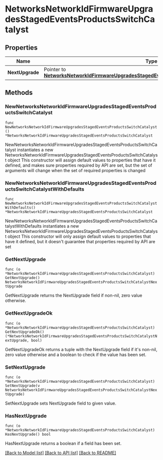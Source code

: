 # NetworksNetworkIdFirmwareUpgradesStagedEventsProductsSwitchCatalyst

## Properties

Name | Type | Description | Notes
------------ | ------------- | ------------- | -------------
**NextUpgrade** | Pointer to [**NetworksNetworkIdFirmwareUpgradesStagedEventsProductsSwitchCatalystNextUpgrade**](NetworksNetworkIdFirmwareUpgradesStagedEventsProductsSwitchCatalystNextUpgrade.md) |  | [optional] 

## Methods

### NewNetworksNetworkIdFirmwareUpgradesStagedEventsProductsSwitchCatalyst

`func NewNetworksNetworkIdFirmwareUpgradesStagedEventsProductsSwitchCatalyst() *NetworksNetworkIdFirmwareUpgradesStagedEventsProductsSwitchCatalyst`

NewNetworksNetworkIdFirmwareUpgradesStagedEventsProductsSwitchCatalyst instantiates a new NetworksNetworkIdFirmwareUpgradesStagedEventsProductsSwitchCatalyst object
This constructor will assign default values to properties that have it defined,
and makes sure properties required by API are set, but the set of arguments
will change when the set of required properties is changed

### NewNetworksNetworkIdFirmwareUpgradesStagedEventsProductsSwitchCatalystWithDefaults

`func NewNetworksNetworkIdFirmwareUpgradesStagedEventsProductsSwitchCatalystWithDefaults() *NetworksNetworkIdFirmwareUpgradesStagedEventsProductsSwitchCatalyst`

NewNetworksNetworkIdFirmwareUpgradesStagedEventsProductsSwitchCatalystWithDefaults instantiates a new NetworksNetworkIdFirmwareUpgradesStagedEventsProductsSwitchCatalyst object
This constructor will only assign default values to properties that have it defined,
but it doesn't guarantee that properties required by API are set

### GetNextUpgrade

`func (o *NetworksNetworkIdFirmwareUpgradesStagedEventsProductsSwitchCatalyst) GetNextUpgrade() NetworksNetworkIdFirmwareUpgradesStagedEventsProductsSwitchCatalystNextUpgrade`

GetNextUpgrade returns the NextUpgrade field if non-nil, zero value otherwise.

### GetNextUpgradeOk

`func (o *NetworksNetworkIdFirmwareUpgradesStagedEventsProductsSwitchCatalyst) GetNextUpgradeOk() (*NetworksNetworkIdFirmwareUpgradesStagedEventsProductsSwitchCatalystNextUpgrade, bool)`

GetNextUpgradeOk returns a tuple with the NextUpgrade field if it's non-nil, zero value otherwise
and a boolean to check if the value has been set.

### SetNextUpgrade

`func (o *NetworksNetworkIdFirmwareUpgradesStagedEventsProductsSwitchCatalyst) SetNextUpgrade(v NetworksNetworkIdFirmwareUpgradesStagedEventsProductsSwitchCatalystNextUpgrade)`

SetNextUpgrade sets NextUpgrade field to given value.

### HasNextUpgrade

`func (o *NetworksNetworkIdFirmwareUpgradesStagedEventsProductsSwitchCatalyst) HasNextUpgrade() bool`

HasNextUpgrade returns a boolean if a field has been set.


[[Back to Model list]](../README.md#documentation-for-models) [[Back to API list]](../README.md#documentation-for-api-endpoints) [[Back to README]](../README.md)


